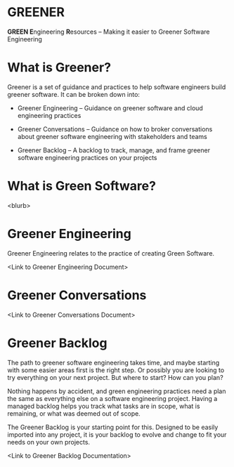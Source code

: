 # GREENER

**GREEN E**ngineering **R**esources – Making it easier to Greener Software
Engineering

# What is Greener?

Greener is a set of guidance and practices to help software engineers build
greener software. It can be broken down into:

-   Greener Engineering – Guidance on greener software and cloud engineering
    practices

-   Greener Conversations – Guidance on how to broker conversations about
    greener software engineering with stakeholders and teams

-   Greener Backlog – A backlog to track, manage, and frame greener software
    engineering practices on your projects

# What is Green Software?

\<blurb\>

# Greener Engineering

Greener Engineering relates to the practice of creating Green Software.

\<Link to Greener Engineering Document\>

# Greener Conversations

\<Link to Greener Conversations Document\>

# Greener Backlog

The path to greener software engineering takes time, and maybe starting with
some easier areas first is the right step. Or possibly you are looking to try
everything on your next project. But where to start? How can you plan?

Nothing happens by accident, and green engineering practices need a plan the
same as everything else on a software engineering project. Having a managed
backlog helps you track what tasks are in scope, what is remaining, or what was
deemed out of scope.

The Greener Backlog is your starting point for this. Designed to be easily
imported into any project, it is your backlog to evolve and change to fit your
needs on your own projects.

\<Link to Greener Backlog Documentation\>
